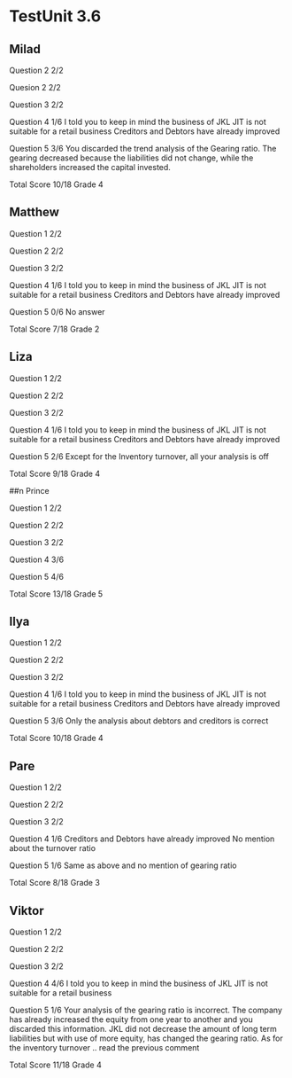 # TestUnit 3.6

## Milad

Question 2      2/2

Quesion 2       2/2

Question 3      2/2

Question 4      1/6
                I told you to keep in mind the business of JKL
                JIT is not suitable for a retail business
                Creditors and Debtors have already improved

Question 5      3/6 
                You discarded the trend analysis of the Gearing ratio.
                The gearing decreased because the liabilities did not
                change, while the shareholders increased the capital
                invested.

Total Score     10/18 Grade 4

## Matthew

Question 1      2/2

Question 2      2/2

Question 3      2/2

Question 4      1/6
                I told you to keep in mind the business of JKL
                JIT is not suitable for a retail business
                Creditors and Debtors have already improved

Question 5      0/6
                No answer

Total Score     7/18 Grade 2

## Liza

Question 1      2/2

Question 2      2/2

Question 3      2/2

Question 4      1/6
                I told you to keep in mind the business of JKL
                JIT is not suitable for a retail business
                Creditors and Debtors have already improved

Question 5      2/6
                Except for the Inventory turnover, all your analysis
                is off

Total Score     9/18 Grade 4

##n Prince

Question 1      2/2

Question 2      2/2

Question 3      2/2

Question 4      3/6

Question 5      4/6

Total Score     13/18 Grade 5

## Ilya

Question 1      2/2

Question 2      2/2

Question 3      2/2

Question 4      1/6
                I told you to keep in mind the business of JKL
                JIT is not suitable for a retail business
                Creditors and Debtors have already improved

Question 5      3/6
                Only the analysis about debtors and creditors is correct

Total Score     10/18 Grade 4

## Pare

Question 1      2/2

Question 2      2/2

Question 3      2/2

Question 4      1/6
                Creditors and Debtors have already improved
                No mention about the turnover ratio

Question 5      1/6
                Same as above and no mention of gearing ratio

Total Score     8/18 Grade 3

## Viktor

Question 1      2/2

Question 2      2/2

Question 3      2/2

Question 4      4/6
                I told you to keep in mind the business of JKL
                JIT is not suitable for a retail business

Question 5      1/6
                Your analysis of the gearing ratio is incorrect.
                The company has already increased the equity from
                one year to another and you discarded this information.
                JKL did not decrease the amount of long term liabilities
                but with use of more equity, has changed the gearing
                ratio.
                As for the inventory turnover .. read the previous
                comment

Total Score     11/18 Grade 4
